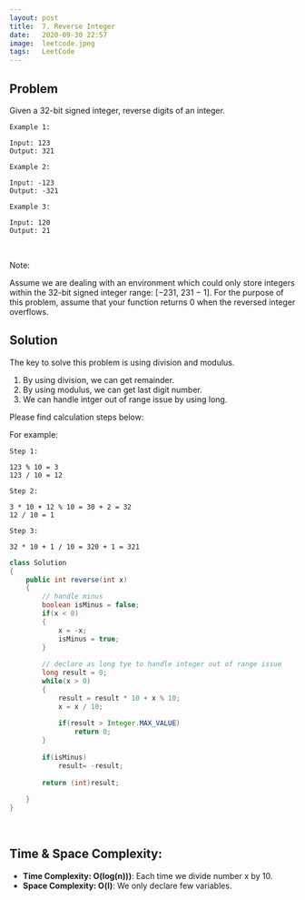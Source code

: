 ```yaml
---
layout: post
title:  7. Reverse Integer
date:   2020-09-30 22:57
image:  leetcode.jpeg
tags:   LeetCode
---
```


## Problem

Given a 32-bit signed integer, reverse digits of an integer.

```
Example 1:

Input: 123
Output: 321

Example 2:

Input: -123
Output: -321

Example 3:

Input: 120
Output: 21
```

<!-- Line breaks -->
<br />

Note:

Assume we are dealing with an environment which could only store integers within the 32-bit signed integer range: [−231,  231 − 1]. For the purpose of this problem, assume that your function returns 0 when the reversed integer overflows.

## Solution

The key to solve this problem is using division and modulus.

1. By using division, we can get remainder.
2. By using modulus, we can get last digit number.
3. We can handle intger out of range issue by using long.

Please find calculation steps below:

For example:

```
Step 1: 

123 % 10 = 3
123 / 10 = 12

Step 2:

3 * 10 + 12 % 10 = 30 + 2 = 32
12 / 10 = 1

Step 3:

32 * 10 + 1 / 10 = 320 + 1 = 321
```

```java
class Solution 
{
    public int reverse(int x)
    {
        // handle minus
        boolean isMinus = false;
        if(x < 0)
        {
            x = -x;
            isMinus = true;
        }
        
        // declare as long tye to handle integer out of range issue
        long result = 0;
        while(x > 0)
        {
            result = result * 10 + x % 10;
            x = x / 10;
            
            if(result > Integer.MAX_VALUE)
                return 0;
        }
        
        if(isMinus)
            result= -result;
        
        return (int)result;
            
    }
}
```

<!-- Line breaks -->
<br />

## Time & Space Complexity:

* **Time Complexity: O(log(n)))**: Each time we divide number x by 10.
* **Space Complexity: O(l)**: We only declare few variables.

